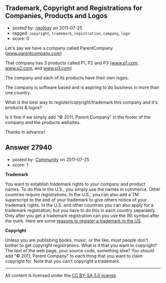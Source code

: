 ## Trademark, Copyright and Registrations for Companies, Products and Logos

- posted by: [neology](https://stackexchange.com/users/-1/11721-neology) on 2011-07-25
- tagged: `copyright`, `trademark`, `registration`, `company`, `logo`
- score: 0

Let's say we have a company called ParentCompany (www.parentcompany.com)

That company has 3 products called P1, P2 and P3 (www.p1.com, www.p2.com, and www.p3.com)

The company and each of its products have their own logos.

The company is software based and is aspiring to do business in more than one country.

What is the best way to register/copyright/trademark this company and it's products & logos?

Is it fine if we simply add "© 2011, Parent Company" in the footer of the company and the products websites. 

Thanks in advance!









## Answer 27940

- posted by: [Community](https://stackexchange.com/users/-1/-1-community) on 2011-07-25
- score: 1

<p><strong>Trademark</strong></p>

<p>You want to establish trademark rights to your company and product names.  To do this in the U.S., you simply use the names in commerce.  Other countries require registrations.  In the U.S., you can also add a TM superscript to the end of your trademark to give others notice of your trademark rights.  In the U.S. and other countries you can also apply for a trademark registration, but you have to do this in each country separately.  Only after you get a trademark registration can you use the (R) symbol after the mark.  Here are some <a href="http://www.uspto.gov/faq/trademarks.jsp#_Toc275426681" rel="nofollow">reasons to register a trademark in the US</a>.</p>

<p><strong>Copyright</strong></p>

<p>Unless you are publishing books, music, or the like, most people don't bother to get copyright registrations.  What is it that you want to copyright?  The text of the web page, your source code, something else?  You should add "© 2011, Parent Company" to each thing that you want to claim copyright for.  Note that you can't copyright a trademark.</p>




---

All content is licensed under the [CC BY-SA 3.0 license](https://creativecommons.org/licenses/by-sa/3.0/).
